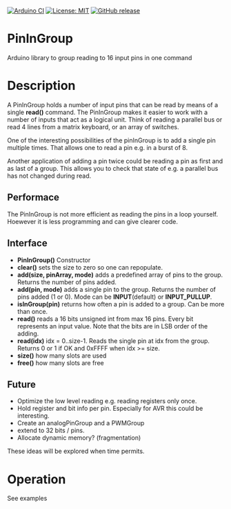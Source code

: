 
[![Arduino CI](https://github.com/RobTillaart/PinInGroup/workflows/Arduino%20CI/badge.svg)](https://github.com/marketplace/actions/arduino_ci)
[![License: MIT](https://img.shields.io/badge/license-MIT-green.svg)](https://github.com/RobTillaart/PinInGroup/blob/master/LICENSE)
[![GitHub release](https://img.shields.io/github/release/RobTillaart/PinInGroup.svg?maxAge=3600)](https://github.com/RobTillaart/PinInGroup/releases)

# PinInGroup

Arduino library to group reading to 16 input pins in one command

# Description

A PinInGroup holds a number of input pins that can be read by means of a single **read()** command.
The PinInGroup makes it easier to work with a number of inputs that act as a logical unit.
Think of reading a parallel bus or read 4 lines from a matrix keyboard, or an array of switches.

One of the interesting possibilities of the pinInGroup is to add a single pin multiple times.
That allows one to read a pin e.g. in a burst of 8.

Another application of adding a pin twice could be reading a pin as first and as last of a group.
This allows you to check that state of e.g. a parallel bus has not changed during read.

## Performace

The PinInGroup is not more efficient as reading the pins in a loop yourself.
Hoewever it is less programming and can give clearer code.


## Interface

- **PinInGroup()** Constructor
- **clear()** sets the size to zero so one can repopulate.
- **add(size, pinArray, mode)** adds a predefined array of pins to the group. Returns the number of pins added.
- **add(pin, mode)** adds a single pin to the group. Returns the number of pins added (1 or 0). Mode can be **INPUT**(default) or **INPUT_PULLUP**.
- **isInGroup(pin)** returns how often a pin is added to a group. Can be more than once.
- **read()** reads a 16 bits unsigned int from max 16 pins. Every bit represents an input value. Note that the bits are in LSB order of the adding.
- **read(idx)** idx = 0..size-1. Reads the single pin at idx from the group. Returns 0 or 1 if OK and 0xFFFF when idx >= size.
- **size()** how many slots are used
- **free()** how many slots are free


## Future

- Optimize the low level reading e.g. reading registers only once.
- Hold register and bit info per pin. Especially for AVR this could be interesting.
- Create an analogPinGroup and a PWMGroup 
- extend to 32 bits / pins.
- Allocate dynamic memory? (fragmentation)


These ideas will be explored when time permits. 


# Operation

See examples

